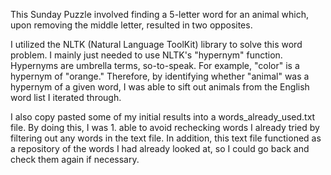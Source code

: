 This Sunday Puzzle involved finding a 5-letter word for an animal which, upon removing the middle letter, resulted in two opposites.

I utilized the NLTK (Natural Language ToolKit) library to solve this word problem. I mainly just needed to use NLTK's "hypernym" function. Hypernyms are umbrella terms, so-to-speak. For example, "color" is a hypernym of "orange." Therefore, by identifying whether "animal" was a hypernym of a given word, I was able to sift out animals from the English word list I iterated through.

I also copy pasted some of my initial results into a words_already_used.txt file. By doing this, I was 1. able to avoid rechecking words I already tried by filtering out any words in the text file. In addition, this text file functioned as a repository of the words I had already looked at, so I could go back and check them again if necessary.

